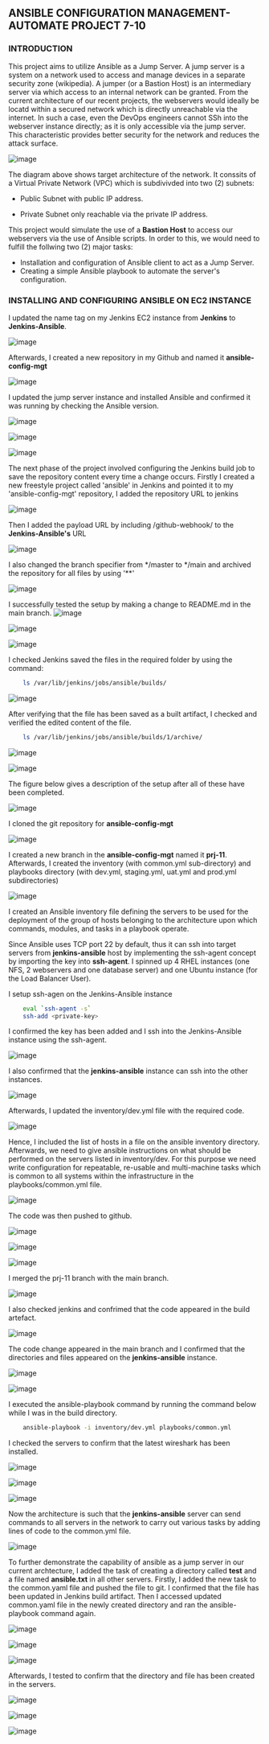 ## ANSIBLE CONFIGURATION MANAGEMENT- AUTOMATE PROJECT 7-10

### INTRODUCTION
This project aims to utilize Ansible as a Jump Server. A jump server is a system on a network used to access and manage devices in a separate security zone (wikipedia). A jumper (or a Bastion Host) is an intermediary server via which access to an internal network can be granted. From the current architecture of our recent projects, the webservers would ideally be locatd within a secured network which is directly unreachable via the internet. In such a case, even the DevOps engineers cannot SSh into the webserver instance directly; as it is only accessible via the jump server. This characteristic provides better security for the network and reduces the attack surface.


![image](images/img1.png)

The diagram above shows target architecture of the network. It conssits of a Virtual Private Network (VPC) which is subdivivded into two (2) subnets:
* Public Subnet with public IP address.

* Private Subnet only reachable via the private IP address.

This project would simulate the use of a **Bastion Host** to access our webservers via the use of Ansible scripts. In order to this, we would need to fulfill the follwing two (2) major tasks:
* Installation and configuration of Ansible client to act as a Jump Server.
* Creating a simple Ansible playbook to automate the server's configuration.

### INSTALLING AND CONFIGURING ANSIBLE  ON EC2 INSTANCE
I updated the name tag on my Jenkins EC2 instance from **Jenkins** to **Jenkins-Ansible**.

![image](images/img2.png)

Afterwards, I created a new repository in my Github and named it **ansible-config-mgt** 

![image](images/img3.png)

I updated the jump server instance and installed Ansible and confirmed it was running by checking the Ansible version.

![image](images/img4.png)

![image](images/img5.png)

![image](images/img6.png)

The next phase of the project involved configuring the Jenkins build job to save the repository content every time a change occurs. Firstly I created a new freestyle project called 'ansible' in Jenkins and pointed it to my 'ansible-config-mgt' repository, I added the repository URL to jenkins 

![image](images/img7.png)

Then I added the payload URL by including /github-webhook/ to the **Jenkins-Ansible's** URL

![image](images/img8.png)

I also changed the branch specifier from */master to */main and archived the repository for all files by using '**' 

![image](images/img9.png)

I successfully tested the setup by making a change to README.md in the main branch.
![image](images/img10.png)

![image](images/img11.png)

![image](images/img12.png)

I checked Jenkins saved the files in the required folder by using the command:
```bash
    ls /var/lib/jenkins/jobs/ansible/builds/
```

![image](images/img13.png)

After verifying that the file has been saved as a built artifact, I checked and verified the edited content of the file.

```bash
    ls /var/lib/jenkins/jobs/ansible/builds/1/archive/
```

![image](images/img14.png)

![image](images/img15.png)

The figure below gives a description of the setup after all of these have been completed.

![image](images/img16.png)

I cloned the git repository for **ansible-config-mgt** 

![image](images/img17.png)


I created a new branch in the **ansible-config-mgt** named it **prj-11**. Afterwards, I created the  inventory (with common.yml sub-directory) and playbooks directory (with dev.yml, staging.yml, uat.yml and prod.yml subdirectories)   

![image](images/img18.png)

I created an Ansible inventory file defining the servers to be used for the deployment of the group of hosts belonging to the architecture upon which commands, modules, and tasks in a playbook operate. 
 
Since Ansible uses TCP port 22 by default, thus it can ssh into target servers from **jenkins-ansible** host by implementing the ssh-agent concept by importing the key into **ssh-agent**.
I spinned up 4 RHEL instances (one NFS, 2 webservers and one database server) and one Ubuntu instance (for the Load Balancer User). 

I setup ssh-agen on the Jenkins-Ansible instance 

```bash
    eval `ssh-agent -s`
    ssh-add <private-key>
```
I confirmed the key has been added and I ssh into the Jenkins-Ansible instance using the ssh-agent.
  
![image](images/img19.png)

I also confirmed that the **jenkins-ansible** instance can ssh into the other instances.

![image](images/img34.png)


Afterwards, I updated the inventory/dev.yml file with the required code.

![image](images/img21.png)

Hence, I included the list of hosts in a file on the ansible inventory directory. Afterwards, we need to give ansible instructions on what should be performed on the servers listed in inventory/dev.
For this purpose we need write configuration for repeatable, re-usable and multi-machine tasks which is common to all systems within the infrastructure in the playbooks/common.yml file. 

![image](images/img22.png)

The code was then pushed to github.

![image](images/img23.png)

![image](images/img24.png)

![image](images/img25.png)

I merged the prj-11 branch with the main branch.

![image](images/img28.png)

I also checked jenkins and confrimed that the code appeared in the build artefact.

![image](images/img27.png)

The code change appeared in the main branch and I confirmed that the directories and files appeared on the **jenkins-ansible** instance.

![image](images/img30.png)

![image](images/img29.png)

I executed the ansible-playbook command by running the command below while I was in the build directory.
```bash
    ansible-playbook -i inventory/dev.yml playbooks/common.yml
```

I checked the servers to confirm that the latest wireshark has been  installed.

![image](images/img35.png)

![image](images/img36.png)

![image](images/img37.png)

Now the architecture is such that the **jenkins-ansible** server can send commands to all servers in the network to carry out various tasks by adding lines of code to the common.yml file.

![image](images/img38.png)

To further demonstrate the capability of ansible as a jump server in our current archtecture, I added the task of creating a directory called **test** and a file named **ansible.txt** in all other servers. 
Firstly, I added the new task to the common.yaml file and pushed the file to git. I confirmed that the file has been updated in  Jenkins build artifact. Then I accessed updated common.yaml file in the newly created directory and ran the ansible-playbook command again.

![image](images/img39.png)

![image](images/img41.png)

![image](images/img40.png)

Afterwards, I tested to confirm that the directory and file has been created in the servers.

![image](images/img42.png)

![image](images/img43.png)

![image](images/img44.png)
